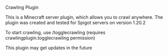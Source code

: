 Crawling Plugin

This is a Minecraft server plugin, which allows you to crawl anywhere.
The plugin was created and tested for Spigot servers on version 1.20.2

To start crawling, use /togglecrawling
(requires crawlingplugin.togglecrawling permission)

This plugin may get updates in the future
